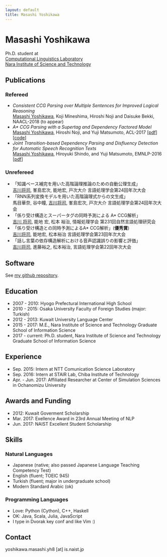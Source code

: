 ```yaml
---
layout: default
title: Masashi Yoshikawa
---
```


# Masashi Yoshikawa
Ph.D. student at  
[Computational Linguistics Laboratory](http://cl.naist.jp)  
[Nara Institute of Science and Technology](http://www.naist.jp)  

## Publications
### Refereed
* _Consistent CCG Parsing over Multiple Sentences for Improved Logical Reasoning_  
<u>Masashi Yoshikawa</u>, Koji Mineshima, Hiroshi Noji and Daisuke Bekki, NAACL-2018 (to appear)
* _A\* CCG Parsing with a Supertag and Dependency Factored Model_  
<u>Masashi Yoshikawa</u>, Hiroshi Noji, and Yuji Matsumoto, ACL-2017
[[pdf](./papers/ccg_acl2017.pdf)][[code](https://github.com/masashi-y/depccg)]
* _Joint Transition-based Dependency Parsing and Disfluency Detection for Automatic Speech Recognition Texts_  
<u>Masashi Yoshikawa</u>, Hiroyuki Shindo, and Yuji Matsumoto, EMNLP-2016
[[pdf](./papers/dsfl_emnlp2016.pdf)]

### Unrefereed
* 「知識ベース補完を用いた高階論理推論のための自動公理生成」  
<u>吉川将司</u>, 峯島宏次, 能地宏, 戸次大介 言語処理学会第24回年次大会
* 「RNN系列変換モデルを用いた高階論理式からの文生成」  
馬目華奈, 谷中瞳, <u>吉川将司</u>, 峯島宏次, 戸次大介 言語処理学会第24回年次大会
* 「係り受け構造とスーパータグの同時予測による A\* CCG解析」  
<u>吉川 将司</u>, 能地 宏, 松本 裕治, 情報処理学会 第231回自然言語処理研究会
* 「係り受け構造との同時予測によるA\* CCG解析」(__優秀賞__)  
<u>吉川将司</u>, 能地宏, 松本裕治 言語処理学会第23回年次大会
* 「話し言葉の依存構造解析における音声認識誤りの影響と評価」  
<u>吉川将司</u>, 進藤裕之, 松本裕治, 言語処理学会第22回年次大会

## Software
See [my github repository](https://github.com/masashi-y).

## Education
* 2007 - 2010: Hyogo Prefectural International High School
* 2010 - 2015: Osaka University Faculty of Foreign Studies (major: Turkish)
* 2012 - 2013: Kuwait University Language Center
* 2015 - 2017: M.E., Nara Institute of Science and Technology Graduate School of Information Science
* 2017 - current: Ph.D. student, Nara Institute of Science and Technology
 Graduate School of Information Science

## Experience
* Sep. 2015: Intern at NTT Comunication Science Laboratory
* Sep. 2016: Intern at STAIR Lab, Chiba Institute of Technology
* Apr. - Jun. 2017: Affiliated Researcher at Center of Simulation Sciences in Ochanomizu University

## Awards and Funding
*  2012: Kuwait Goverment Scholarship
*  Mar. 2017: Exellence Award in 23rd Annual Meeting of NLP
*  Jun. 2017: NAIST Excellent Student Scholarship

## Skills

### Natural Languages
* Japanese (native; also passed Japanese Language Teaching Competency Test)
* English (fluent; TOEIC 945)
* Turkish (fluent; major in undergraduate school)
* Modern Standard Arabic (ok)

### Programming Languages
* Love: Python (Cython), C++, Haskell
* OK: Java, Scala, Julia, JavaScript
* I type in Dvorak key conf and like Vim :)

## Contact
yoshikawa.masashi.yh8 [at] is.naist.jp
